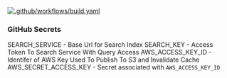 [![.github/workflows/build.yaml](https://github.com/zmaillard/random-highway-sign-elm/actions/workflows/build.yaml/badge.svg)](https://github.com/zmaillard/random-highway-sign-elm/actions/workflows/build.yaml)

### GitHub Secrets
SEARCH_SERVICE - Base Url for Search Index
SEARCH_KEY - Access Token To Search Service With Query Access
AWS_ACCESS_KEY_ID - Identifer of AWS Key Used To Publish To S3 and Invalidate Cache
AWS_SECRET_ACCESS_KEY - Secret associated with `AWS_ACCESS_KEY_ID`

